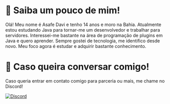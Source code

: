 # 👋 Saiba um pouco de mim!
Olá! Meu nome é Asafe Davi e tenho 14 anos e moro na Bahia. Atualmente estou estudando Java para tornar-me um desenvolvedor e trabalhar para servidores. Interessei-me bastante na área de programação de plugins em Java e quero aprender. Sempre gostei de tecnologia, me identifico desde novo. Meu foco agora é estudar e adquirir bastante conhecimento.

# 💼 Caso queira conversar comigo!
Caso queria entrar em contato comigo para parceria ou mais, me chame no Discord!

[![Discord](https://img.shields.io/badge/Discord-7289DA?style=for-the-badge&logo=discord&logoColor=white)](https://discord.com/users/752995589918162995)

<!---
DaddyPassive/DaddyPassive is a ✨ special ✨ repository because its `README.md` (this file) appears on your GitHub profile.
You can click the Preview link to take a look at your changes.
--->
